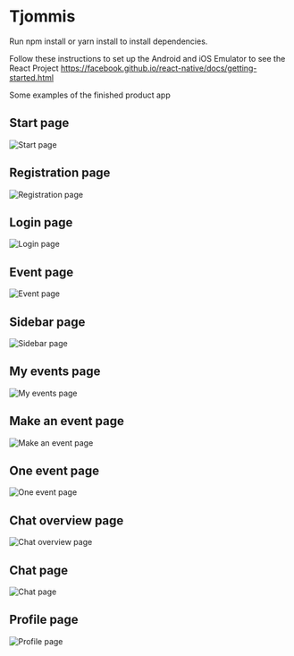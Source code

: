 # Tjommis

Run npm install or  yarn install to install dependencies.

Follow these instructions to set up the Android and iOS Emulator to see the React Project
<https://facebook.github.io/react-native/docs/getting-started.html>

Some examples of the finished product app

## Start page
![Start page](readme/IMG_2353.PNG)

## Registration page
![Registration page](readme/IMG_2354.PNG)

## Login page
![Login page](readme/IMG_2355.PNG)

## Event page
![Event page](readme/IMG_2356.PNG)

## Sidebar page
![Sidebar page](readme/IMG_2357.PNG)

## My events page
![My events page](readme/IMG_2358.PNG)

## Make an event page
![Make an event page](readme/IMG_2359.PNG)

## One event page
![One event page](readme/IMG_2360.PNG)

## Chat overview page
![Chat overview page](readme/IMG_2361.PNG)

## Chat page
![Chat page](readme/IMG_2362.PNG)

## Profile page
![Profile page](readme/IMG_2363.PNG)
